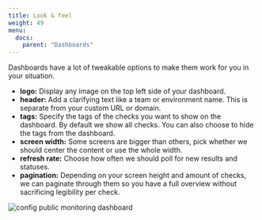 ```yaml
---
title: Look & feel
weight: 49
menu:
  docs:
    parent: "Dashboards"
---
```


Dashboards have a lot of tweakable options to make them work for you in your situation.

- **logo:** Display any image on the top left side of your dashboard.
- **header:** Add a clarifying text like a team or environment name. This is separate from your custom URL or domain.
- **tags:** Specify the tags of the checks you want to show on the dashboard. By default we show all checks. You can also choose to hide the tags from the dashboard.
- **screen width:** Some screens are bigger than others, pick whether we should center the content or use the whole width.
- **refresh rate:** Choose how often we should poll for new results and statuses.
- **pagination:** Depending on your screen height and amount of checks, we can paginate through them so you have a full overview
without sacrificing legibility per check.

![config public monitoring dashboard](/docs/images/dashboards/look_feel.png)
